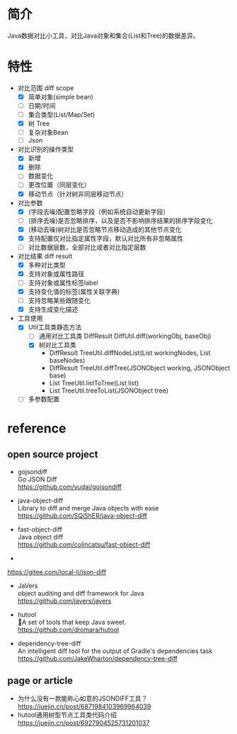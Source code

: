 # 简介
Java数据对比小工具，对比Java对象和集合(List和Tree)的数据差异。

# 特性
- 对比范围 diff scope
  - [x] 简单对象(simple bean)
  - [ ] 日期/时间
  - [ ] 集合类型(List/Map/Set)
  - [x] 树 Tree
  - [ ] 复杂对象Bean
  - [ ] Json

- 对比识别的操作类型
  - [x] 新增
  - [x] 删除
  - [ ] 数据变化
  - [ ] 更改位置（同层变化）
  - [x] 移动节点（针对树非同层移动节点）
  
- 对比参数
  - [x] (字段去噪)配置忽略字段（例如系统自动更新字段）
  - [ ] (排序去噪)是否忽略排序，以及是否不影响排序结果的排序字段变化
  - [X] (移动去噪)树对比是否忽略节点移动造成的其他节点变化
  - [x] 支持配置仅对比指定属性字段，默认对比所有非忽略属性
  - [ ] 对比数据层数，全部对比或者对比指定层数
  
- 对比结果 diff result
  - [x] 多种对比类型
  - [x] 支持对象或属性路径
  - [ ] 支持对象或属性标签label
  - [x] 支持变化值的标签(属性关联字典)
  - [ ] 支持忽略某些跟随变化
  - [x] 支持生成变化描述
- 工具使用
  - [x] Util工具类静态方法
    - [ ] 通用对比工具类 DiffResult DiffUtil.diff(workingObj, baseObj)
    - [X] 树对比工具类 
      - DiffResult TreeUtil.diffNodeList(List<JSONObject> workingNodes, List<JSONObject> baseNodes)
      - DiffResult TreeUtil.diffTree(JSONObject working, JSONObject base)
      - List<JSONObject> TreeUtil.listToTree(List<JSONObject> list)
      - List<JSONObject> TreeUtil.treeToList(JSONObject tree)

  - [ ] 多参数配置

# reference
## open source project
- gojsondiff   
Go JSON Diff   
https://github.com/yudai/gojsondiff


- java-object-diff    
Library to diff and merge Java objects with ease  
https://github.com/SQiShER/java-object-diff   


- fast-object-diff   
Java object diff      
https://github.com/colincatsu/fast-object-diff 

- 
https://gitee.com/local-li/json-diff


- JaVers  
object auditing and diff framework for Java  
  https://github.com/javers/javers


- hutool   
  🍬A set of tools that keep Java sweet.    
https://github.com/dromara/hutool


- dependency-tree-diff   
An intelligent diff tool for the output of Gradle's dependencies task   
https://github.com/JakeWharton/dependency-tree-diff

## page or article
- 为什么没有一款能称心如意的JSONDIFF工具？  
https://juejin.cn/post/6871984103969964039
- hutool通用树型节点工具类代码介绍  
  https://juejin.cn/post/6927904525731201037
